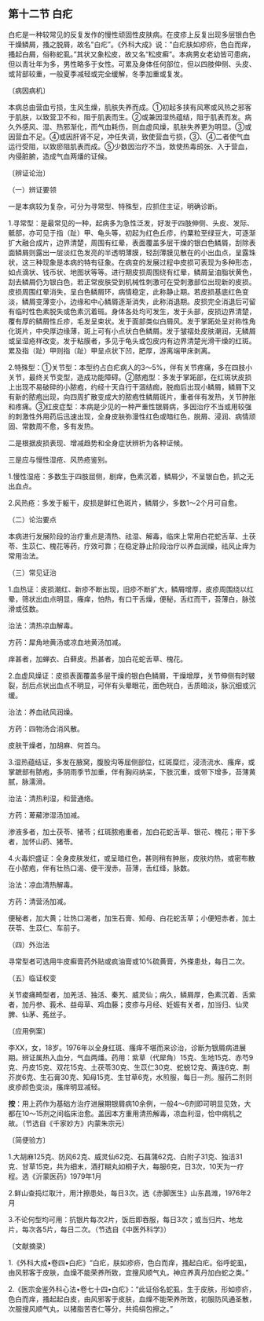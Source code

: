 ## 第十二节 白疕

白疕是一种较常见的反复发作的慢性顽固性皮肤病。在皮疹上反复出现多层银白色干燥鳞屑，搔之脱屑，故名"白疕”。《外科大成》说："白疕肤如疹疥，色白而痒，搔起白屑，俗称蛇虱。”其状又象松皮，故又名“松皮癣”。本病男女老幼皆可患病，但以青壮年为多，男性略多于女性。可累及身体任何部位，但以四肢伸侧、头皮、或背部较重，一般夏季减轻或完全缓解，冬季加重或复发。

〔病因病机〕

本病总由营血亏损，生风生燥，肌肤失养而成。①初起多挟有风寒或风热之邪客于肌肤，以致营卫不和，阻于肌表而生。②或兼因湿热蕴结，阻于肌表而发。病久外感风、湿、热邪渐化，而气血耗伤，则血虚风燥，肌肤失养更为明显。③或因营血不足。④或因肝肾不足，冲任失调，致使营血亏损，③、④二者使气血运行受阻，以致瘀阻肌表而成。⑤少数因治疗不当，致使热毒鸱张、入于营血，内侵脏腑，造成气血两燔的证候。

〔辨证论治〕

（一）辨证要领

一是本病较为复杂，可分为寻常型、特殊型，应抓住主证，明确诊断。

1.寻常型：是最常见的一种，起病多为急性泛发，好发于四肢伸侧、头皮、发际、骶部，亦可见于指（趾）甲、龟头等，初起为红色丘疹，约粟粒至绿豆大，可逐渐扩大融合成片，边界清楚，周围有红晕，表面覆盖多层干燥的银白色鳞屑，刮除表面鳞屑则露出一层淡红色发亮的半透明薄膜，轻刮薄膜见散在的小出血点，呈露珠状，这三种现象是本病的特有征象。在病变的发展过程中皮损可表现为多种形态，如点滴状、钱币状、地图状等等。进行期皮损周围绕有红晕，鳞屑呈油脂状黄色，刮去鳞屑仍为银白色，若正常皮肤受到机械性刺激可在受刺激部位出现新的皮损。皮损周围红晕消失，呈白色鳞屑环，病情稳定，此称静止期。若皮损基底红色变淡，鳞屑变薄变小，边缘和中心鳞屑逐渐消失，此称消退期。皮损完全消退后可留有临时性色素脱失或色素沉着斑。身体各处均可发生，发于头部，皮损边界清楚，覆有厚的鳞屑性丘疹，毛发呈束状。发于面部类似白屑风。发于掌跖处呈对称性角化斑片，中央厚边缘薄，斑上可有小点状白色鳞屑。发于皱褶处皮肤潮润，无鳞屑或呈湿疮样改变。发于粘膜者，多见于龟头或包皮内有边界清楚光滑干燥的红斑。累及指（趾）甲则指（趾）甲呈点状下凹，肥厚，游离端甲床剥离。

2.特殊型：①关节型：本型约占白疕病人的3〜5%，伴有关节疼痛，多在四肢小关节，最终关节变型，造成功能障碍。②脓疱型：多发于掌跖部，在红斑状皮损上出现不易破碎的小脓疱，约经十天自行干涸结痂，脱痂后出现小鳞屑，鳞屑下又有新的脓疱出现，向四周扩散变成大的脓疱性鳞屑斑片，重者伴有发热，关节肿胀和疼痛。③红皮症型：本病是少见的一种严重性银屑病，多因治疗不当或用较强的刺激性外用药后迅速出现，全身皮肤弥漫性红色或暗红色，脱屑、浸润、病情顽固、常数周不愈，多有发热。

二是根据皮损表现、增减趋势和全身症状辨析为各种证候。

三是应与慢性湿疮、风热疮鉴别。

1.慢性湿疮：多数生于四肢屈侧，剧痒，色素沉着，鳞屑少，不呈银白色，抓之无出血点。

2.风热疮：多发于躯干，皮损是鲜红色斑片，鳞屑少，多数1〜2个月可自愈。

（二）论治要点

本病进行发展阶段的治疗重点是清热、祛湿、解毒，临床上常用白花蛇舌草、土茯苓、生苡仁、槐花等药，疗效可靠；在稳定静止阶段治疗以养血润燥，祛风止痒为常用治法。

（三）常见证治

1.血热证：皮损潮红、新疹不断出现，旧疹不断扩大，鳞屑增厚，皮疹周围绕以红晕，筛状出血点明显，瘙痒，怕热，有口干舌燥，便秘，舌红而干，苔薄白，脉弦滑或弦数。

治法：清热凉血解毒。

方药：犀角地黄汤或凉血地黄汤加减。

痒甚者，加蝉衣、白藓皮。热甚者，加白花蛇舌草、槐花。

2.血虚风燥证：皮损表面覆盖多层干燥的银白色鳞屑，干燥增厚，关节伸侧有时皲裂，刮后点状出血点不明显，可伴有头晕眼花，面色㿠白，舌质暗淡，脉沉细或沉缓。

治法：养血祛风润燥。

方药：四物汤合消风散。

皮肤干燥者，加胡麻、何首乌。

3.湿热蕴结证，多发在腋窝，腹股沟等屈侧部位，红斑糜烂，浸渍流水、瘙痒，或掌蹠部有脓疱，多阴雨季节加重，伴有胸闷纳呆，下肢沉重，或带下增多，苔薄黄腻，脉濡滑。

治法：清热利湿，和营通络。

方药：萆薢渗湿汤加减。

渗液多者，加土茯苓、猪苓；红斑脓疱重者，加白花蛇舌草、银花、槐花；带下多者，加怀山药、猪苓。

4.火毒炽盛证：全身皮肤发红，或呈暗红色，甚则稍有肿胀，皮肤灼热，或密布散在小脓疱，伴有壮热口渴、便干溲赤，苔薄，舌红绛，脉数。

治法：凉血清热解毒。

方药：清营汤加减。

便秘者，加大黄；壮热口渴者，加生石膏、知母、白花蛇舌草；小便短赤者，加土茯苓、生苡仁、车前子。

（四）外治法

寻常型者可选用牛皮癣膏药外贴或疯油膏或10%硫黄膏，外搽患处，每日二次。

（五）临证权变

关节痠痛畸型者，加羌活、独活、秦艽、威灵仙；病久，鳞屑厚，色素沉着、舌紫者，加丹参、莪术、益母草、鸡血藤；皮疹与月经、妊娠有关者，加当归、仙灵脾、仙茅、菟丝子。

〔应用例案〕

李XX，女，18岁。1976年以全身红斑、瘙痒不堪而来诊治，诊断为银屑病进展期。辨证属热入血分，气血两燔。药用：紫草（代犀角）15克、生地15克、赤芍9克、丹皮15克、双花15克、土茯苓30克、生苡仁30克、蛇蜕12克、黄连6克、荆芥炭6克、生石膏30克、知母15克、生甘草6克，水煎服，每日一剂。服药二剂则皮疹颜色变淡，瘙痒明显减轻。

**按**：用上药作为基础方治疗进展期银屑病10余例，一般4〜6剂即可明显见效，大都在10〜15剂之间临床治愈。盖因本方重用清热解毒，凉血利湿，恰中病机之故。（节选自《千家妙方》内蒙朱宗元）

〔简便验方〕

1.大胡麻125克、防风62克、威灵仙62克、石菖蒲62克、白附子31克、独活31克、甘草15克，共为细末，酒打糊丸如桐子大，每服6克，日3次，10天为一疗程。选《沂蒙医药》1979年1月

2.鲜山查捣烂取汁，用汁擦患处，每日3次。选《赤脚医生》山东昌潍，1976年2月

3.不论何型均可用：抗银片每次2片，饭后即吞服，每日3次；或当归片、地龙片，每次各5片，每日二次。（节选自《中医外科学》）

〔文献摘录〕

1.《外科大成•卷四•白疕》“白疕，肤如疹疥，色白而痒，搔起白疕。俗呼蛇虱，由风邪客于皮肤，血燥不能荣养所致，宜搜风顺气丸，神应养真丹加白蛇之类。”

2.《医宗金鉴外科心法•卷七十四•白疕》：“此证俗名蛇虱，生于皮肤，形如疹疥，色白而痒，搔起起白皮，由风邪客于皮肤，血燥不能荣养所致，初服防风通圣散，次服搜风顺气丸，以猪脂苦杏仁等分，共捣绢包擦之。”
